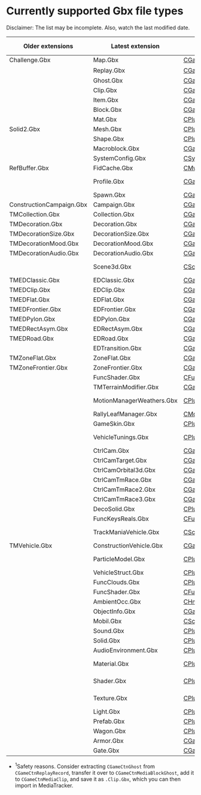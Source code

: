 # Currently supported Gbx file types

Disclaimer: The list may be incomplete. Also, watch the last modified date.

Older extensions | Latest extension | Class | Read (whole) | Write | Read (header)
| --- | --- | --- | --- | --- | ---
| Challenge.Gbx | Map.Gbx | [CGameCtnChallenge](Src/GBX.NET/Engines/Game/CGameCtnChallenge.chunkl) | Yes | Yes | Yes
| | Replay.Gbx | [CGameCtnReplayRecord](Src/GBX.NET/Engines/Game/CGameCtnReplayRecord.chunkl) | Yes | No<sup>1</sup> | Yes
| | Ghost.Gbx | [CGameCtnGhost](Src/GBX.NET/Engines/Game/CGameCtnGhost.chunkl) | Yes | Yes
| | Clip.Gbx | [CGameCtnMediaClip](Src/GBX.NET/Engines/Game/CGameCtnMediaClip.chunkl) | Yes | Yes
| | Item.Gbx | [CGameItemModel](Src/GBX.NET/Engines/GameData/CGameItemModel.chunkl) | Yes | Yes | Yes
| | Block.Gbx | [CGameItemModel](Src/GBX.NET/Engines/GameData/CGameItemModel.chunkl) | Yes | Yes | Yes
| | Mat.Gbx | [CPlugMaterialUserInst](Src/GBX.NET/Engines/Plug/CPlugMaterialUserInst.chunkl) | Yes | Yes
| Solid2.Gbx | Mesh.Gbx | [CPlugSolid2Model](Src/GBX.NET/Engines/Plug/CPlugSolid2Model.chunkl) | Yes | Yes | Yes
| | Shape.Gbx | [CPlugSurface](Src/GBX.NET/Engines/Plug/CPlugSurface.chunkl) | Yes | Yes
| | Macroblock.Gbx | [CGameCtnMacroBlockInfo](Src/GBX.NET/Engines/Game/CGameCtnMacroBlockInfo.chunkl) | Yes | Yes | Yes
| | SystemConfig.Gbx | [CSystemConfig](Src/GBX.NET/Engines/System/CSystemConfig.chunkl) | Yes | Yes
| RefBuffer.Gbx | FidCache.Gbx | [CMwRefBuffer](Src/GBX.NET/Engines/MwFoundations/CMwRefBuffer.chunkl) | Yes | Yes
| | Profile.Gbx | [CGamePlayerProfile](Src/GBX.NET/Engines/Game/CGamePlayerProfile.chunkl) | Up to TMF | No | Yes
| | Spawn.Gbx | [CGameSpawnModel](Src/GBX.NET/Engines/GameData/CGameSpawnModel.chunkl) | Yes | Yes
| ConstructionCampaign.Gbx | Campaign.Gbx | [CGameCtnCampaign](Src/GBX.NET/Engines/Game/CGameCtnCampaign.chunkl) | Yes | Yes
| TMCollection.Gbx | Collection.Gbx | [CGameCtnCollection](Src/GBX.NET/Engines/Game/CGameCtnCollection.chunkl) | Yes | Yes | Yes
| TMDecoration.Gbx | Decoration.Gbx | [CGameCtnDecoration](Src/GBX.NET/Engines/Game/CGameCtnDecoration.chunkl) | Yes | Yes | Yes
| TMDecorationSize.Gbx | DecorationSize.Gbx | [CGameCtnDecorationSize](Src/GBX.NET/Engines/Game/CGameCtnDecorationSize.chunkl) | Yes | Yes | Yes
| TMDecorationMood.Gbx | DecorationMood.Gbx | [CGameCtnDecorationMood](Src/GBX.NET/Engines/Game/CGameCtnDecorationMood.chunkl) | Yes | Yes | Yes
| TMDecorationAudio.Gbx | DecorationAudio.Gbx | [CGameCtnDecorationAudio](Src/GBX.NET/Engines/Game/CGameCtnDecorationAudio.chunkl) | Yes | Yes | Yes
| | Scene3d.Gbx | [CSceneLayout](Src/GBX.NET/Engines/Scene/CSceneLayout.chunkl) | From TMF | From TMF
| TMEDClassic.Gbx | EDClassic.Gbx | [CGameCtnBlockInfoClassic](Src/GBX.NET/Engines/Game/CGameCtnBlockInfoClassic.chunkl) | Yes | Yes | Yes
| TMEDClip.Gbx | EDClip.Gbx | [CGameCtnBlockInfoClip](Src/GBX.NET/Engines/Game/CGameCtnBlockInfoClip.chunkl) | Yes | Yes | Yes
| TMEDFlat.Gbx | EDFlat.Gbx | [CGameCtnBlockInfoFlat](Src/GBX.NET/Engines/Game/CGameCtnBlockInfoFlat.chunkl) | Yes | Yes | Yes
| TMEDFrontier.Gbx | EDFrontier.Gbx | [CGameCtnBlockInfoFrontier](Src/GBX.NET/Engines/Game/CGameCtnBlockInfoFrontier.chunkl) | Yes | Yes | Yes
| TMEDPylon.Gbx | EDPylon.Gbx | [CGameCtnBlockInfoPylon](Src/GBX.NET/Engines/Game/CGameCtnBlockInfoPylon.chunkl) | Yes | Yes | Yes
| TMEDRectAsym.Gbx | EDRectAsym.Gbx | [CGameCtnBlockInfoRectAsym](Src/GBX.NET/Engines/Game/CGameCtnBlockInfoRectAsym.chunkl) | Yes | Yes | Yes
| TMEDRoad.Gbx | EDRoad.Gbx | [CGameCtnBlockInfoRoad](Src/GBX.NET/Engines/Game/CGameCtnBlockInfoRoad.chunkl) | Yes | Yes | Yes
| | EDTransition.Gbx | [CGameCtnBlockInfoTransition](Src/GBX.NET/Engines/Game/CGameCtnBlockInfoTransition.chunkl) | Yes | Yes | Yes
| TMZoneFlat.Gbx | ZoneFlat.Gbx | [CGameCtnZoneFlat](Src/GBX.NET/Engines/Game/CGameCtnZoneFlat.chunkl) | Yes | Yes
| TMZoneFrontier.Gbx | ZoneFrontier.Gbx | [CGameCtnZoneFrontier](Src/GBX.NET/Engines/Game/CGameCtnZoneFrontier.chunkl) | Yes | Yes
| | FuncShader.Gbx | [CFuncShaderLayerUV](Src/GBX.NET/Engines/Func/CFuncShaderLayerUV.chunkl) | Yes | Yes
| | TMTerrainModifier.Gbx | [CGameCtnDecorationTerrainModifier](Src/GBX.NET/Engines/Game/CGameCtnDecorationTerrainModifier.chunkl) | Yes | Yes
| | MotionManagerWeathers.Gbx | [CPlugWeatherModel](Src/GBX.NET/Engines/Plug/CPlugWeatherModel.chunkl) | Up to TM2 | Up to TM2
| | RallyLeafManager.Gbx | [CMotionManagerLeaves](Src/GBX.NET/Engines/Motion/CMotionManagerLeaves.chunkl) | Yes | Yes
| | GameSkin.Gbx | [CPlugGameSkin](Src/GBX.NET/Engines/Plug/CPlugGameSkin.chunkl) | Yes | Yes
| | VehicleTunings.Gbx | [CPlugVehiclePhyTunings](Src/GBX.NET/Engines/Plug/CPlugVehiclePhyTunings.chunkl) | Up to TM2 | Up to TM2
| | CtrlCam.Gbx | [CGameControlCamera](Src/GBX.NET/Engines/Game/CGameControlCamera.chunkl) | Yes | Yes
| | CtrlCamTarget.Gbx | [CGameControlCameraTarget](Src/GBX.NET/Engines/Game/CGameControlCameraTarget.chunkl) | Yes | Yes
| | CtrlCamOrbital3d.Gbx | [CGameControlCameraOrbital3d](Src/GBX.NET/Engines/Game/CGameControlCameraOrbital3d.chunkl) | Yes | Yes
| | CtrlCamTmRace.Gbx | [CGameControlCameraTrackManiaRace](Src/GBX.NET/Engines/TrackMania/CGameControlCameraTrackManiaRace.chunkl) | Yes | Yes
| | CtrlCamTmRace2.Gbx | [CGameControlCameraTrackManiaRace2](Src/GBX.NET/Engines/TrackMania/CGameControlCameraTrackManiaRace2.chunkl) | Yes | Yes
| | CtrlCamTmRace3.Gbx | [CGameControlCameraTrackManiaRace3](Src/GBX.NET/Engines/TrackMania/CGameControlCameraTrackManiaRace3.chunkl) | Yes | Yes
| | DecoSolid.Gbx | [CPlugDecoratorSolid](Src/GBX.NET/Engines/CPlug/CPlugDecoratorSolid.chunkl) | Yes | Yes
| | FuncKeysReals.Gbx | [CFuncKeysReal](Src/GBX.NET/Engines/Func/CFuncKeysReal.chunkl) | Yes | Yes
| | TrackManiaVehicle.Gbx | [CSceneVehicleCar](Src/GBX.NET/Engines/Scene/CSceneVehicleCar.chunkl) | Only TMUF | Only TMUF
| TMVehicle.Gbx | ConstructionVehicle.Gbx | [CGameItemModel](Src/GBX.NET/Engines/GameData/CGameItemModel.chunkl) | Yes | Yes | Yes
| | ParticleModel.Gbx | [CPlugParticleEmitterModel](Src/GBX.NET/Engines/CPlug/CPlugParticleEmitterModel.chunkl) | Up to TMUF | Up to TMUF
| | VehicleStruct.Gbx | [CPlugVehicleVisModelShared](Src/GBX.NET/Engines/GameData/CPlugVehicleVisModelShared.chunkl) | Yes | Yes
| | FuncClouds.Gbx | [CPlugClouds](Src/GBX.NET/Engines/Plug/CPlugClouds.chunkl) | Yes | Yes
| | FuncShader.Gbx | [CFuncShaderLayerUV](Src/GBX.NET/Engines/Func/CFuncShaderLayerUV.chunkl) | Yes | Yes
| | AmbientOcc.Gbx | [CHmsAmbientOcc](Src/GBX.NET/Engines/Hms/CHmsAmbientOcc.chunkl) | Yes | Yes
| | ObjectInfo.Gbx | [CGameItemModel](Src/GBX.NET/Engines/GameData/CGameItemModel.chunkl) | Yes | Yes | Yes
| | Mobil.Gbx | [CSceneMobil](Src/GBX.NET/Engines/Scene/CSceneMobil.chunkl) | Yes | Yes
| | Sound.Gbx | [CPlugSound](Src/GBX.NET/Engines/Plug/CPlugSound.chunkl) | Yes | Yes
| | Solid.Gbx | [CPlugSolid](Src/GBX.NET/Engines/Plug/CPlugSolid.chunkl) | Yes | Yes
| | AudioEnvironment.Gbx | [CPlugAudioEnvironment](Src/GBX.NET/Engines/Plug/CPlugAudioEnvironment.chunkl) | Yes | Yes
| | Material.Gbx | [CPlugMaterial](Src/GBX.NET/Engines/Plug/CPlugMaterial.chunkl) | Up to TM2 | Up to TM2
| | Shader.Gbx | [CPlugShader](Src/GBX.NET/Engines/Plug/CPlugShader.chunkl) | Up to TM2 | Up to TM2
| | Texture.Gbx | [CPlugBitmap](Src/GBX.NET/Engines/Plug/CPlugBitmap.chunkl) | Up to TM2 | Up to TM2
| | Light.Gbx | [CPlugLight](Src/GBX.NET/Engines/Plug/CPlugLight.chunkl) | Yes | Yes
| | Prefab.Gbx | [CPlugPrefab](Src/GBX.NET/Engines/Plug/CPlugPrefab.chunkl) | Yes | Yes
| | Wagon.Gbx | [CPlugTrainWagonModel](Src/GBX.NET/Engines/Plug/CPlugTrainWagonModel.chunkl) | Yes | Yes
| | Armor.Gbx | [CGameArmorModel](Src/GBX.NET/Engines/GameData/CGameArmorModel.chunkl) | Yes | Yes
| | Gate.Gbx | [CGameGateModel](Src/GBX.NET/Engines/GameData/CGameGateModel.chunkl) | Yes | Yes

- <sup>1</sup>Safety reasons. Consider extracting `CGameCtnGhost` from `CGameCtnReplayRecord`, transfer it over to `CGameCtnMediaBlockGhost`, add it to `CGameCtnMediaClip`, and save it as `.Clip.Gbx`, which you can then import in MediaTracker.